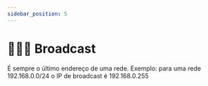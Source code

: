 ```yaml
---
sidebar_position: 5
---
```


# 👨‍👩‍👦 Broadcast

É sempre o último endereço de uma rede. Exemplo: para uma rede 192.168.0.0/24 o IP de broadcast é 192.168.0.255
